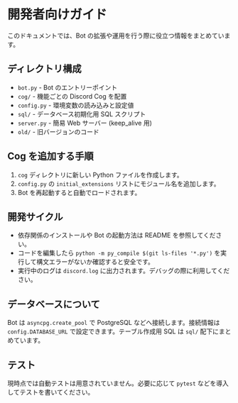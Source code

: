 # 開発者向けガイド

このドキュメントでは、Bot の拡張や運用を行う際に役立つ情報をまとめています。

## ディレクトリ構成

- `bot.py` - Bot のエントリーポイント
- `cog/` - 機能ごとの Discord Cog を配置
- `config.py` - 環境変数の読み込みと設定値
- `sql/` - データベース初期化用 SQL スクリプト
- `server.py` - 簡易 Web サーバー (keep_alive 用)
- `old/` - 旧バージョンのコード

## Cog を追加する手順

1. `cog` ディレクトリに新しい Python ファイルを作成します。
2. `config.py` の `initial_extensions` リストにモジュール名を追加します。
3. Bot を再起動すると自動でロードされます。

## 開発サイクル

- 依存関係のインストールや Bot の起動方法は README を参照してください。
- コードを編集したら `python -m py_compile $(git ls-files '*.py')` を実行して構文エラーがないか確認すると安全です。
- 実行中のログは `discord.log` に出力されます。デバッグの際に利用してください。

## データベースについて

Bot は `asyncpg.create_pool` で PostgreSQL などへ接続します。接続情報は `config.DATABASE_URL` で設定できます。テーブル作成用 SQL は `sql/` 配下にまとめています。

## テスト

現時点では自動テストは用意されていません。必要に応じて `pytest` などを導入してテストを書いてください。
